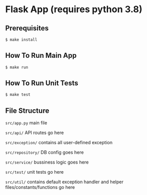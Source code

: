 
# Flask App (requires python 3.8)

## Prerequisites
```bash
$ make install
```
## How To Run Main App
```bash
$ make run
```

## How To Run Unit Tests
```bash
$ make test
```

## File Structure

``src/app.py`` main file

``src/api/``  API routes go here

``src/exception/`` contains all user-defined exception

``src/repository/``  DB config goes here

``src/service/`` bussiness logic goes here

``src/test/``  unit tests go here

``src/util/`` contains default exception handler and helper files/constants/functions go here

